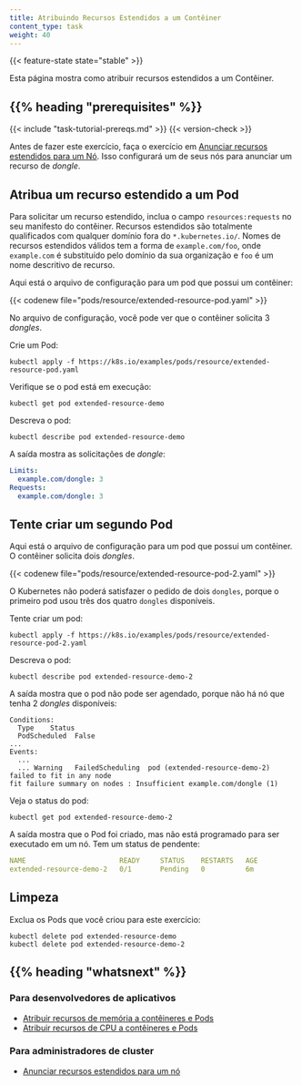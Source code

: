 ```yaml
---
title: Atribuindo Recursos Estendidos a um Contêiner
content_type: task
weight: 40
---
```


<!-- overview -->

{{< feature-state state="stable" >}}

Esta página mostra como atribuir recursos estendidos a um Contêiner.


## {{% heading "prerequisites" %}}


{{< include "task-tutorial-prereqs.md" >}} {{< version-check >}}

Antes de fazer este exercício, faça o exercício em
[Anunciar recursos estendidos para um Nó](/docs/tasks/administer-cluster/extended-resource-node/).
Isso configurará um de seus nós para anunciar um recurso de *dongle*.

<!-- steps -->

## Atribua um recurso estendido a um Pod

Para solicitar um recurso estendido, inclua o campo `resources:requests` no seu 
manifesto do contêiner. Recursos estendidos são totalmente qualificados 
com qualquer domínio fora do `*.kubernetes.io/`. Nomes de recursos estendidos válidos 
tem a forma de `example.com/foo`, onde `example.com` é substituído pelo domínio 
da sua organização e `foo` é um nome descritivo de recurso.

Aqui está o arquivo de configuração para um pod que possui um contêiner:

{{< codenew file="pods/resource/extended-resource-pod.yaml" >}}

No arquivo de configuração, você pode ver que o contêiner solicita 3 *dongles*.

Crie um Pod:

```shell
kubectl apply -f https://k8s.io/examples/pods/resource/extended-resource-pod.yaml
```

Verifique se o pod está em execução:

```shell
kubectl get pod extended-resource-demo
```

Descreva o pod:

```shell
kubectl describe pod extended-resource-demo
```

A saída mostra as solicitações de *dongle*:

```yaml
Limits:
  example.com/dongle: 3
Requests:
  example.com/dongle: 3
```

## Tente criar um segundo Pod

Aqui está o arquivo de configuração para um pod que possui um contêiner. 
O contêiner solicita dois *dongles*.

{{< codenew file="pods/resource/extended-resource-pod-2.yaml" >}}

O Kubernetes não poderá satisfazer o pedido de dois `dongles`, porque o primeiro pod
usou três dos quatro `dongles` disponíveis.

Tente criar um pod:

```shell
kubectl apply -f https://k8s.io/examples/pods/resource/extended-resource-pod-2.yaml
```

Descreva o pod:

```shell
kubectl describe pod extended-resource-demo-2
```

A saída mostra que o pod não pode ser agendado, porque não há nó que tenha
2 *dongles* disponíveis:

```
Conditions:
  Type    Status
  PodScheduled  False
...
Events:
  ...
  ... Warning   FailedScheduling  pod (extended-resource-demo-2) failed to fit in any node
fit failure summary on nodes : Insufficient example.com/dongle (1)
```

Veja o status do pod:

```shell
kubectl get pod extended-resource-demo-2
```

A saída mostra que o Pod foi criado, mas não está programado para ser executado em um nó.
Tem um status de pendente:

```yaml
NAME                       READY     STATUS    RESTARTS   AGE
extended-resource-demo-2   0/1       Pending   0          6m
```

## Limpeza

Exclua os Pods que você criou para este exercício:

```shell
kubectl delete pod extended-resource-demo
kubectl delete pod extended-resource-demo-2
```



## {{% heading "whatsnext" %}}


### Para desenvolvedores de aplicativos

* [Atribuir recursos de memória a contêineres e Pods](/docs/tasks/configure-pod-container/assign-memory-resource/)
* [Atribuir recursos de CPU a contêineres e Pods](/docs/tasks/configure-pod-container/assign-cpu-resource/)

### Para administradores de cluster

* [Anunciar recursos estendidos para um nó](/docs/tasks/administer-cluster/extended-resource-node/)


